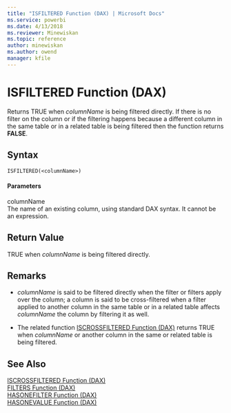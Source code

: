 ```yaml
---
title: "ISFILTERED Function (DAX) | Microsoft Docs"
ms.service: powerbi
ms.date: 4/13/2018
ms.reviewer: Minewiskan
ms.topic: reference
author: minewiskan
ms.author: owend
manager: kfile
---
```

# ISFILTERED Function (DAX)
Returns TRUE when *columnName* is being filtered directly. If there is no filter on the column or if the filtering happens because a different column in the same table or in a related table is being filtered then the function returns **FALSE**.  
  
## Syntax  
  
```  
ISFILTERED(<columnName>)  
```  
  
#### Parameters  
columnName  
The name of an existing column, using standard DAX syntax. It cannot be an expression.  
  
## Return Value  
TRUE when *columnName* is being filtered directly.  
  
## Remarks  
  
-   *columnName* is said to be filtered directly when the filter or filters apply over the column; a column is said to be cross-filtered when a filter applied to another column in the same table or in a related table affects *columnName* the column by filtering it as well.  
  
-   The related function [ISCROSSFILTERED Function &#40;DAX&#41;](iscrossfiltered-function-dax.md) returns TRUE when *columnName* or another column in the same or related table is being filtered.  
  
  
  
## See Also  
[ISCROSSFILTERED Function &#40;DAX&#41;](iscrossfiltered-function-dax.md)  
[FILTERS Function &#40;DAX&#41;](filters-function-dax.md)  
[HASONEFILTER Function &#40;DAX&#41;](hasonefilter-function-dax.md)  
[HASONEVALUE Function &#40;DAX&#41;](hasonevalue-function-dax.md)  
  
